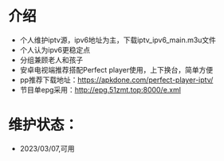 # 介绍
- 个人维护iptv源，ipv6地址为主，下载iptv_ipv6_main.m3u文件
- 个人认为ipv6更稳定点
- 分组兼顾老人和孩子
- 安卓电视端推荐搭配Perfect player使用，上下换台，简单方便
- pp推荐下载地址：https://apkdone.com/perfect-player-iptv/
- 节目单epg采用：http://epg.51zmt.top:8000/e.xml

# 维护状态：
- 2023/03/07,可用
